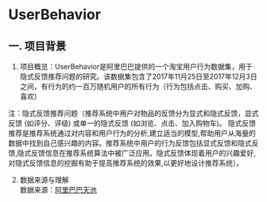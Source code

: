 # UserBehavior
## 一. 项目背景  
1. 项目概览：UserBehavior是阿里巴巴提供的一个淘宝用户行为数据集，用于隐式反馈推荐问题的研究。该数据集包含了2017年11月25日至2017年12月3日之间，有行为的约一百万随机用户的所有行为（行为包括点击、购买、加购、喜欢）  

注：隐式反馈推荐问题（推荐系统中用户对物品的反馈分为显式和隐式反馈，显式反馈 (如评分、评级) 或单一的隐式反馈 (如浏览、点击、加入购物车)。 隐式反馈推荐是推荐系统通过对内容和用户行为的分析,建立适当的模型,帮助用户从海量的数据中找到自己感兴趣的内容。推荐系统中用户的行为反馈包括显式反馈和隐式反馈,隐式反馈信息在推荐系统算法中被广泛应用。隐式反馈体现着用户的兴趣爱好,对隐式反馈信息的挖掘有助于提高推荐系统的效果,以更好地设计推荐系统）。

2. 数据来源与理解  
数据来源：[阿里巴巴天池](https://tianchi.aliyun.com/dataset/dataDetail?dataId=649&userId=1)
